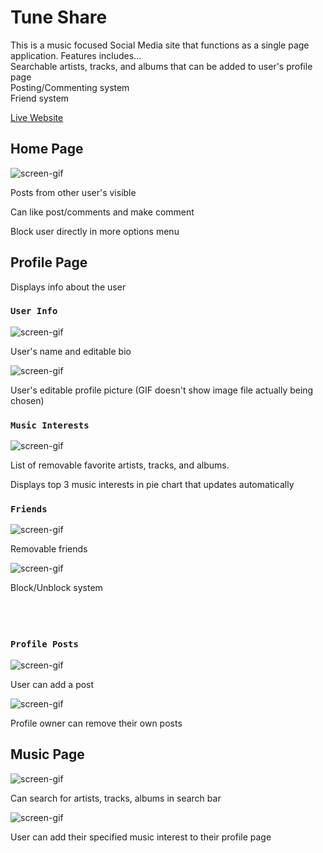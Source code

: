 # Tune Share

This is a music focused Social Media site that functions as a single page application. Features includes...  
    Searchable artists, tracks, and albums that can be added to user's profile page  
    Posting/Commenting system  
    Friend system  

[Live Website](https://tuneshare.netlify.app/)

## Home Page

![screen-gif](./src/assets/readme/home_page.gif)

Posts from other user's visible

Can like post/comments and make comment

Block user directly in more options menu  




## Profile Page

Displays info about the user  
  
### `User Info`

![screen-gif](./src/assets/readme/profile_bio.gif)

User's name and editable bio

![screen-gif](./src/assets/readme/profile_image.gif)

User's editable profile picture (GIF doesn't show image file actually being chosen)


### `Music Interests`

![screen-gif](./src/assets/readme/profile_music.gif)

List of removable favorite artists, tracks, and albums. 

Displays top 3 music interests in pie chart that updates automatically


### `Friends`

![screen-gif](./src/assets/readme/friends_remove.gif)

Removable friends

![screen-gif](./src/assets/readme/friends_blockSystem.gif)

Block/Unblock system
&nbsp;  
&nbsp;  
&nbsp;  
&nbsp;  

### `Profile Posts`

![screen-gif](./src/assets/readme/create_post.gif)

User can add a post

![screen-gif](./src/assets/readme/remove_post.gif)

Profile owner can remove their own posts



## Music Page

![screen-gif](./src/assets/readme/music_search.gif)

Can search for artists, tracks, albums in search bar

![screen-gif](./src/assets/readme/music_add.gif)

User can add their specified music interest to their profile page



